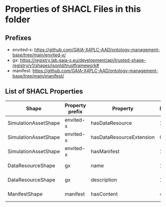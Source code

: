 # Properties of SHACL Files in this folder

## Prefixes

- envited-x: <https://github.com/GAIA-X4PLC-AAD/ontology-management-base/tree/main/envited-x/>
- gx: <https://registry.lab.gaia-x.eu/development/api/trusted-shape-registry/v1/shapes/jsonld/trustframework#>
- manifest: <https://github.com/GAIA-X4PLC-AAD/ontology-management-base/tree/main/manifest/>

## List of SHACL Properties

| Shape | Property prefix | Property | MinCount | MaxCount | Description | Datatype/NodeKind | Filename |
| --- | --- | --- | --- | --- | --- | --- | --- |
| SimulationAssetShape | envited-x | hasDataResource | 1 | 1 |  |  | envited-x_shacl.ttl |
| SimulationAssetShape | envited-x | hasDataResourceExtension | 0 |  |  |  | envited-x_shacl.ttl |
| SimulationAssetShape | envited-x | hasManifest | 1 | 1 |  |  | envited-x_shacl.ttl |
| DataResourceShape | gx | name | 1 | 1 |  | <http://www.w3.org/2001/XMLSchema#string> | envited-x_shacl.ttl |
| DataResourceShape | gx | description | 1 | 1 |  | <http://www.w3.org/2001/XMLSchema#string> | envited-x_shacl.ttl |
| ManifestShape | manifest | hasContent | 4 |  |  |  | envited-x_shacl.ttl |
